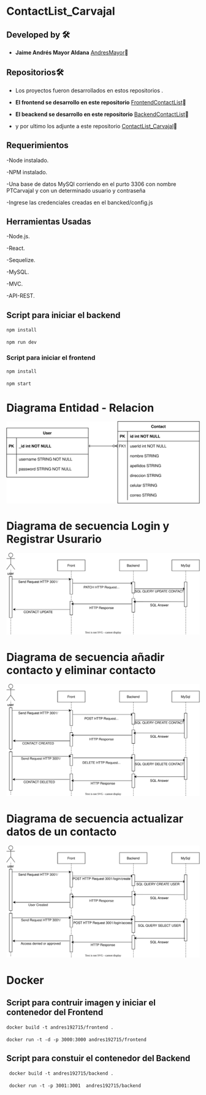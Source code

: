 # ContactList_Carvajal

## Developed by 🛠️
* **Jaime Andrés Mayor Aldana**  [AndresMayor](https://github.com/AndresMayor)🚀

## Repositorios🛠️

- Los proyectos fueron desarrollados en estos repositorios .

* **El frontend se desarrollo en este repositorio** [FrontendContactList](https://github.com/AndresMayor/FrontendContactList)🚀

* **El beackend se desarrollo en este repositorio** [BackendContactList](https://github.com/AndresMayor/BackendContactList)🚀

- y por ultimo los adjunte a este repositorio [ContactList_Carvajal](https://github.com/AndresMayor/ContactList_Carvajal)🚀

## Requerimientos

-Node instalado.

-NPM instalado.

-Una base de datos MySQl corriendo en el purto 3306 con  nombre PTCarvajal y con un determinado  usuario y contraseña 

-Ingrese las credenciales creadas en el bancked/config.js

## Herramientas Usadas

-Node.js.

-React.

-Sequelize.

-MySQL.

-MVC.

-API-REST.

## Script para iniciar el backend

    npm install 

    npm run dev

### Script para iniciar el frontend
    
    npm install
    
    npm start

# Diagrama Entidad - Relacion

![Diagrama Entidad - Relacion ](./Documentacion/DEntidadRelacion.drawio.svg "Diagrama base de datos")

# Diagrama de secuencia Login y Registrar Usurario

![Diagrama de secuencua Login y Registar Usario ](./Documentacion/DsUpdateContact.drawio.svg "Login y Registar Usuario")


# Diagrama de secuencia añadir contacto  y eliminar contacto

![Diagrama de secuencua Login y Registar Usario ](./Documentacion/DsCreatedContactDeleteContact.drawio.svg "Añadir y eliminar contacto ")

# Diagrama de secuencia actualizar datos de un contacto

![Diagrama de secuencua Login y Registar Usario ](./Documentacion/DsLoginRegisterUser.drawio.svg "Actualizar contacto")

# Docker

## Script para contruir imagen y iniciar  el contenedor del Frontend

    docker build -t andres192715/frontend .   
    
    docker run -t -d -p 3000:3000 andres192715/frontend

## Script para constuir el contenedor del Backend

     docker build -t andres192715/backend .   
    
     docker run -t -p 3001:3001  andres192715/backend
